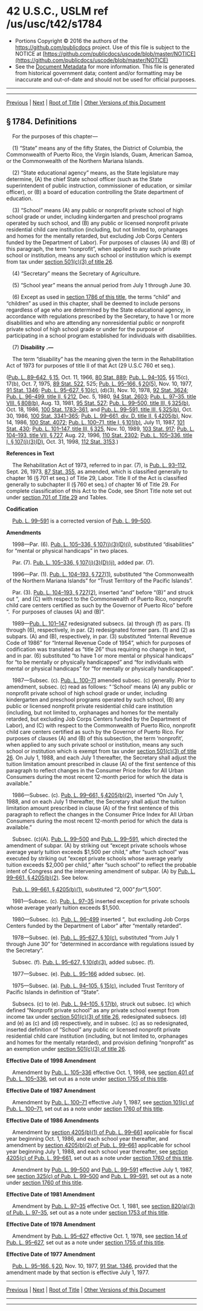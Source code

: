 ---
---

# 42 U.S.C., USLM ref /us/usc/t42/s1784

* Portions Copyright © 2016 the authors of the https://github.com/publicdocs project.
  Use of this file is subject to the NOTICE at [https://github.com/publicdocs/uscode/blob/master/NOTICE](https://github.com/publicdocs/uscode/blob/master/NOTICE)
* See the [Document Metadata](././../../../..//README.md) for more information.
  This file is generated from historical government data; content and/or formatting may be inaccurate and out-of-date and should not be used for official purposes.

----------
----------

[Previous](./../../../..//us/usc/t42/ch13A/m__us_usc_t42_s1783.md) | [Next](./../../../..//us/usc/t42/ch13A/m__us_usc_t42_s1785.md) | [Root of Title](./../../../../) | [Other Versions of this Document](https://publicdocs.github.io/go/links?ns=uslm&ref=%2Fus%2Fusc%2Ft42%2Fs1784)

## § 1784. Definitions

    For the purposes of this chapter—

    (1) “State” means any of the fifty States, the District of Columbia, the Commonwealth of Puerto Rico, the Virgin Islands, Guam, American Samoa, or the Commonwealth of the Northern Mariana Islands.

    (2) “State educational agency” means, as the State legislature may determine, (A) the chief State school officer (such as the State superintendent of public instruction, commissioner of education, or similar officer), or (B) a board of education controlling the State department of education.

    (3) “School” means (A) any public or nonprofit private school of high school grade or under, including kindergarten and preschool programs operated by such school, and (B) any public or licensed nonprofit private residential child care institution (including, but not limited to, orphanages and homes for the mentally retarded, but excluding Job Corps Centers funded by the Department of Labor). For purposes of clauses (A) and (B) of this paragraph, the term “nonprofit”, when applied to any such private school or institution, means any such school or institution which is exempt from tax under [section 501(c)(3) of title 26][/us/usc/t26/s501/c/3].

    (4) “Secretary” means the Secretary of Agriculture.

    (5) “School year” means the annual period from July 1 through June 30.

    (6) Except as used in [section 1786 of this title][/us/usc/t42/s1786], the terms “child” and “children” as used in this chapter, shall be deemed to include persons regardless of age who are determined by the State educational agency, in accordance with regulations prescribed by the Secretary, to have 1 or more disabilities and who are attending any nonresidential public or nonprofit private school of high school grade or under for the purpose of participating in a school program established for individuals with disabilities.

    (7)  __Disability__  __.—__ 

    The term “disability” has the meaning given the term in the Rehabilitation Act of 1973 for purposes of title II of that Act (29 U.S.C 760 et seq.).

([Pub. L. 89–642, § 15][/us/pl/89/642/s15], Oct. 11, 1966, [80 Stat. 889][/us/stat/80/889]; [Pub. L. 94–105][/us/pl/94/105], §§ 15(c), 17(b), Oct. 7, 1975, [89 Stat. 522][/us/stat/89/522], 525; [Pub. L. 95–166, § 20(5)][/us/pl/95/166/s20/5], Nov. 10, 1977, [91 Stat. 1346][/us/stat/91/1346]; [Pub. L. 95–627, § 10(c)][/us/pl/95/627/s10/c], (d)(3), Nov. 10, 1978, [92 Stat. 3624][/us/stat/92/3624]; [Pub. L. 96–499, title II, § 212][/us/pl/96/499/s212], Dec. 5, 1980, [94 Stat. 2603][/us/stat/94/2603]; [Pub. L. 97–35, title VIII, § 808(b)][/us/pl/97/35/s808/b], Aug. 13, 1981, [95 Stat. 527][/us/stat/95/527]; [Pub. L. 99–500, title III, § 325(b)][/us/pl/99/500/s325/b], Oct. 18, 1986, [100 Stat. 1783–361][/us/stat/100/1783-361], and [Pub. L. 99–591, title III, § 325(b)][/us/pl/99/591/s325/b], Oct. 30, 1986, [100 Stat. 3341–365][/us/stat/100/3341-365]; [Pub. L. 99–661, div. D, title II, § 4205(b)][/us/pl/99/661/s4205/b], Nov. 14, 1986, [100 Stat. 4072][/us/stat/100/4072]; [Pub. L. 100–71, title I, § 101(b)][/us/pl/100/71/s101/b], July 11, 1987, [101 Stat. 430][/us/stat/101/430]; [Pub. L. 101–147, title III, § 325][/us/pl/101/147/s325], Nov. 10, 1989, [103 Stat. 917][/us/stat/103/917]; [Pub. L. 104–193, title VII, § 727][/us/pl/104/193/s727], Aug. 22, 1996, [110 Stat. 2302][/us/stat/110/2302]; [Pub. L. 105–336, title I, § 107(j)(3)(D)][/us/pl/105/336/s107/j/3/D], Oct. 31, 1998, [112 Stat. 3153][/us/stat/112/3153].)

 __References in Text__ 

    The Rehabilitation Act of 1973, referred to in par. (7), is [Pub. L. 93–112][/us/pl/93/112], Sept. 26, 1973, [87 Stat. 355][/us/stat/87/355], as amended, which is classified generally to chapter 16 (§ 701 et seq.) of Title 29, Labor. Title II of the Act is classified generally to subchapter II (§ 760 et seq.) of chapter 16 of Title 29. For complete classification of this Act to the Code, see Short Title note set out under [section 701 of Title 29][/us/usc/t29/s701] and Tables.

 __Codification__ 

    [Pub. L. 99–591][/us/pl/99/591] is a corrected version of [Pub. L. 99–500][/us/pl/99/500].

 __Amendments__ 

    1998—Par. (6). [Pub. L. 105–336, § 107(j)(3)(D)(i)][/us/pl/105/336/s107/j/3/D/i], substituted “disabilities” for “mental or physical handicaps” in two places.

    Par. (7). [Pub. L. 105–336, § 107(j)(3)(D)(ii)][/us/pl/105/336/s107/j/3/D/ii], added par. (7).

    1996—Par. (1). [Pub. L. 104–193, § 727(1)][/us/pl/104/193/s727/1], substituted “the Commonwealth of the Northern Mariana Islands” for “Trust Territory of the Pacific Islands”.

    Par. (3). [Pub. L. 104–193, § 727(2)][/us/pl/104/193/s727/2], inserted “and” before “(B)” and struck out “, and (C) with respect to the Commonwealth of Puerto Rico, nonprofit child care centers certified as such by the Governor of Puerto Rico” before “. For purposes of clauses (A) and (B)”.

    1989—[Pub. L. 101–147][/us/pl/101/147] redesignated subsecs. (a) through (f) as pars. (1) through (6), respectively, in par. (2) redesignated former pars. (1) and (2) as subpars. (A) and (B), respectively, in par. (3) substituted “Internal Revenue Code of 1986” for “Internal Revenue Code of 1954”, which for purposes of codification was translated as “title 26” thus requiring no change in text, and in par. (6) substituted “to have 1 or more mental or physical handicaps” for “to be mentally or physically handicapped” and “for individuals with mental or physical handicaps” for “for mentally or physically handicapped”.

    1987—Subsec. (c). [Pub. L. 100–71][/us/pl/100/71] amended subsec. (c) generally. Prior to amendment, subsec. (c) read as follows: “ ‘School’ means (A) any public or nonprofit private school of high school grade or under, including kindergarten and preschool programs operated by such school, (B) any public or licensed nonprofit private residential child care institution (including, but not limited to, orphanages and homes for the mentally retarded, but excluding Job Corps Centers funded by the Department of Labor), and (C) with respect to the Commonwealth of Puerto Rico, nonprofit child care centers certified as such by the Governor of Puerto Rico. For purposes of clauses (A) and (B) of this subsection, the term ‘nonprofit’, when applied to any such private school or institution, means any such school or institution which is exempt from tax under [section 501(c)(3) of title 26][/us/usc/t26/s501/c/3]. On July 1, 1988, and each July 1 thereafter, the Secretary shall adjust the tuition limitation amount prescribed in clause (A) of the first sentence of this paragraph to reflect changes in the Consumer Price Index for All Urban Consumers during the most recent 12-month period for which the data is available.”

    1986—Subsec. (c). [Pub. L. 99–661, § 4205(b)(2)][/us/pl/99/661/s4205/b/2], inserted “On July 1, 1988, and on each July 1 thereafter, the Secretary shall adjust the tuition limitation amount prescribed in clause (A) of the first sentence of this paragraph to reflect the changes in the Consumer Price Index for All Urban Consumers during the most recent 12-month period for which the data is available.”

    Subsec. (c)(A). [Pub. L. 99–500][/us/pl/99/500] and [Pub. L. 99–591][/us/pl/99/591], which directed the amendment of subpar. (A) by striking out “except private schools whose average yearly tuition exceeds $1,500 per child,” after “such school” was executed by striking out “except private schools whose average yearly tuition exceeds $2,000 per child,” after “such school” to reflect the probable intent of Congress and the intervening amendment of subpar. (A) by [Pub. L. 99–661, § 4205(b)(2)][/us/pl/99/661/s4205/b/2]. See below.

    [Pub. L. 99–661, § 4205(b)(1)][/us/pl/99/661/s4205/b/1], substituted “$2,000” for “$1,500”.

    1981—Subsec. (c). [Pub. L. 97–35][/us/pl/97/35] inserted exception for private schools whose average yearly tuition exceeds $1,500.

    1980—Subsec. (c). [Pub. L. 96–499][/us/pl/96/499] inserted “, but excluding Job Corps Centers funded by the Department of Labor” after “mentally retarded”.

    1978—Subsec. (e). [Pub. L. 95–627, § 10(c)][/us/pl/95/627/s10/c], substituted “from July 1 through June 30” for “determined in accordance with regulations issued by the Secretary”.

    Subsec. (f). [Pub. L. 95–627, § 10(d)(3)][/us/pl/95/627/s10/d/3], added subsec. (f).

    1977—Subsec. (e). [Pub. L. 95–166][/us/pl/95/166] added subsec. (e).

    1975—Subsec. (a). [Pub. L. 94–105, § 15(c)][/us/pl/94/105/s15/c], included Trust Territory of Pacific Islands in definition of “State”.

    Subsecs. (c) to (e). [Pub. L. 94–105, § 17(b)][/us/pl/94/105/s17/b], struck out subsec. (c) which defined “Nonprofit private school” as any private school exempt from income tax under [section 501(c)(3) of title 26][/us/usc/t26/s501/c/3], redesignated subsecs. (d) and (e) as (c) and (d) respectively, and in subsec. (c) as so redesignated, inserted definition of “School” any public or licensed nonprofit private residential child care institution (including, but not limited to, orphanages and homes for the mentally retarded), and provision defining “nonprofit” as an exemption under [section 501(c)(3) of title 26][/us/usc/t26/s501/c/3].

 __Effective Date of 1998 Amendment__ 

    Amendment by [Pub. L. 105–336][/us/pl/105/336] effective Oct. 1, 1998, see [section 401 of Pub. L. 105–336][/us/pl/105/336/s401], set out as a note under [section 1755 of this title][/us/usc/t42/s1755].

 __Effective Date of 1987 Amendment__ 

    Amendment by [Pub. L. 100–71][/us/pl/100/71] effective July 1, 1987, see [section 101(c) of Pub. L. 100–71][/us/pl/100/71/s101/c], set out as a note under [section 1760 of this title][/us/usc/t42/s1760].

 __Effective Date of 1986 Amendments__ 

    Amendment by [section 4205(b)(1) of Pub. L. 99–661][/us/pl/99/661/s4205/b/1] applicable for fiscal year beginning Oct. 1, 1986, and each school year thereafter, and amendment by [section 4205(b)(2) of Pub. L. 99–661][/us/pl/99/661/s4205/b/2] applicable for school year beginning July 1, 1988, and each school year thereafter, see [section 4205(c) of Pub. L. 99–661][/us/pl/99/661/s4205/c], set out as a note under [section 1760 of this title][/us/usc/t42/s1760].

    Amendment by [Pub. L. 99–500][/us/pl/99/500] and [Pub. L. 99–591][/us/pl/99/591] effective July 1, 1987, see [section 325(c) of Pub. L. 99–500][/us/pl/99/500/s325/c] and [Pub. L. 99–591][/us/pl/99/591], set out as a note under [section 1760 of this title][/us/usc/t42/s1760].

 __Effective Date of 1981 Amendment__ 

    Amendment by [Pub. L. 97–35][/us/pl/97/35] effective Oct. 1, 1981, see [section 820(a)(3) of Pub. L. 97–35][/us/pl/97/35/s820/a/3], set out as a note under [section 1753 of this title][/us/usc/t42/s1753].

 __Effective Date of 1978 Amendment__ 

    Amendment by [Pub. L. 95–627][/us/pl/95/627] effective Oct. 1, 1978, see [section 14 of Pub. L. 95–627][/us/pl/95/627/s14], set out as a note under [section 1755 of this title][/us/usc/t42/s1755].

 __Effective Date of 1977 Amendment__ 

    [Pub. L. 95–166, § 20][/us/pl/95/166/s20], Nov. 10, 1977, [91 Stat. 1346][/us/stat/91/1346], provided that the amendment made by that section is effective July 1, 1977.

----------

[Previous](./../../../..//us/usc/t42/ch13A/m__us_usc_t42_s1783.md) | [Next](./../../../..//us/usc/t42/ch13A/m__us_usc_t42_s1785.md) | [Root of Title](./../../../../) | [Other Versions of this Document](https://publicdocs.github.io/go/links?ns=uslm&ref=%2Fus%2Fusc%2Ft42%2Fs1784)

----------
----------

[/us/usc/t26/s501/c/3]: https://publicdocs.github.io/go/links?ns=uslm&ref=%2Fus%2Fusc%2Ft26%2Fs501%2Fc%2F3
[/us/usc/t42/s1786]: https://publicdocs.github.io/go/links?ns=uslm&ref=%2Fus%2Fusc%2Ft42%2Fs1786
[/us/pl/89/642/s15]: https://publicdocs.github.io/go/links?ns=uslm&ref=%2Fus%2Fpl%2F89%2F642%2Fs15
[/us/stat/80/889]: https://publicdocs.github.io/go/links?ns=uslm&ref=%2Fus%2Fstat%2F80%2F889
[/us/pl/94/105]: https://publicdocs.github.io/go/links?ns=uslm&ref=%2Fus%2Fpl%2F94%2F105
[/us/stat/89/522]: https://publicdocs.github.io/go/links?ns=uslm&ref=%2Fus%2Fstat%2F89%2F522
[/us/pl/95/166/s20/5]: https://publicdocs.github.io/go/links?ns=uslm&ref=%2Fus%2Fpl%2F95%2F166%2Fs20%2F5
[/us/stat/91/1346]: https://publicdocs.github.io/go/links?ns=uslm&ref=%2Fus%2Fstat%2F91%2F1346
[/us/pl/95/627/s10/c]: https://publicdocs.github.io/go/links?ns=uslm&ref=%2Fus%2Fpl%2F95%2F627%2Fs10%2Fc
[/us/stat/92/3624]: https://publicdocs.github.io/go/links?ns=uslm&ref=%2Fus%2Fstat%2F92%2F3624
[/us/pl/96/499/s212]: https://publicdocs.github.io/go/links?ns=uslm&ref=%2Fus%2Fpl%2F96%2F499%2Fs212
[/us/stat/94/2603]: https://publicdocs.github.io/go/links?ns=uslm&ref=%2Fus%2Fstat%2F94%2F2603
[/us/pl/97/35/s808/b]: https://publicdocs.github.io/go/links?ns=uslm&ref=%2Fus%2Fpl%2F97%2F35%2Fs808%2Fb
[/us/stat/95/527]: https://publicdocs.github.io/go/links?ns=uslm&ref=%2Fus%2Fstat%2F95%2F527
[/us/pl/99/500/s325/b]: https://publicdocs.github.io/go/links?ns=uslm&ref=%2Fus%2Fpl%2F99%2F500%2Fs325%2Fb
[/us/stat/100/1783-361]: https://publicdocs.github.io/go/links?ns=uslm&ref=%2Fus%2Fstat%2F100%2F1783-361
[/us/pl/99/591/s325/b]: https://publicdocs.github.io/go/links?ns=uslm&ref=%2Fus%2Fpl%2F99%2F591%2Fs325%2Fb
[/us/stat/100/3341-365]: https://publicdocs.github.io/go/links?ns=uslm&ref=%2Fus%2Fstat%2F100%2F3341-365
[/us/pl/99/661/s4205/b]: https://publicdocs.github.io/go/links?ns=uslm&ref=%2Fus%2Fpl%2F99%2F661%2Fs4205%2Fb
[/us/stat/100/4072]: https://publicdocs.github.io/go/links?ns=uslm&ref=%2Fus%2Fstat%2F100%2F4072
[/us/pl/100/71/s101/b]: https://publicdocs.github.io/go/links?ns=uslm&ref=%2Fus%2Fpl%2F100%2F71%2Fs101%2Fb
[/us/stat/101/430]: https://publicdocs.github.io/go/links?ns=uslm&ref=%2Fus%2Fstat%2F101%2F430
[/us/pl/101/147/s325]: https://publicdocs.github.io/go/links?ns=uslm&ref=%2Fus%2Fpl%2F101%2F147%2Fs325
[/us/stat/103/917]: https://publicdocs.github.io/go/links?ns=uslm&ref=%2Fus%2Fstat%2F103%2F917
[/us/pl/104/193/s727]: https://publicdocs.github.io/go/links?ns=uslm&ref=%2Fus%2Fpl%2F104%2F193%2Fs727
[/us/stat/110/2302]: https://publicdocs.github.io/go/links?ns=uslm&ref=%2Fus%2Fstat%2F110%2F2302
[/us/pl/105/336/s107/j/3/D]: https://publicdocs.github.io/go/links?ns=uslm&ref=%2Fus%2Fpl%2F105%2F336%2Fs107%2Fj%2F3%2FD
[/us/stat/112/3153]: https://publicdocs.github.io/go/links?ns=uslm&ref=%2Fus%2Fstat%2F112%2F3153
[/us/pl/93/112]: https://publicdocs.github.io/go/links?ns=uslm&ref=%2Fus%2Fpl%2F93%2F112
[/us/stat/87/355]: https://publicdocs.github.io/go/links?ns=uslm&ref=%2Fus%2Fstat%2F87%2F355
[/us/usc/t29/s701]: https://publicdocs.github.io/go/links?ns=uslm&ref=%2Fus%2Fusc%2Ft29%2Fs701
[/us/pl/99/591]: https://publicdocs.github.io/go/links?ns=uslm&ref=%2Fus%2Fpl%2F99%2F591
[/us/pl/99/500]: https://publicdocs.github.io/go/links?ns=uslm&ref=%2Fus%2Fpl%2F99%2F500
[/us/pl/105/336/s107/j/3/D/i]: https://publicdocs.github.io/go/links?ns=uslm&ref=%2Fus%2Fpl%2F105%2F336%2Fs107%2Fj%2F3%2FD%2Fi
[/us/pl/105/336/s107/j/3/D/ii]: https://publicdocs.github.io/go/links?ns=uslm&ref=%2Fus%2Fpl%2F105%2F336%2Fs107%2Fj%2F3%2FD%2Fii
[/us/pl/104/193/s727/1]: https://publicdocs.github.io/go/links?ns=uslm&ref=%2Fus%2Fpl%2F104%2F193%2Fs727%2F1
[/us/pl/104/193/s727/2]: https://publicdocs.github.io/go/links?ns=uslm&ref=%2Fus%2Fpl%2F104%2F193%2Fs727%2F2
[/us/pl/101/147]: https://publicdocs.github.io/go/links?ns=uslm&ref=%2Fus%2Fpl%2F101%2F147
[/us/pl/100/71]: https://publicdocs.github.io/go/links?ns=uslm&ref=%2Fus%2Fpl%2F100%2F71
[/us/usc/t26/s501/c/3]: https://publicdocs.github.io/go/links?ns=uslm&ref=%2Fus%2Fusc%2Ft26%2Fs501%2Fc%2F3
[/us/pl/99/661/s4205/b/2]: https://publicdocs.github.io/go/links?ns=uslm&ref=%2Fus%2Fpl%2F99%2F661%2Fs4205%2Fb%2F2
[/us/pl/99/500]: https://publicdocs.github.io/go/links?ns=uslm&ref=%2Fus%2Fpl%2F99%2F500
[/us/pl/99/591]: https://publicdocs.github.io/go/links?ns=uslm&ref=%2Fus%2Fpl%2F99%2F591
[/us/pl/99/661/s4205/b/2]: https://publicdocs.github.io/go/links?ns=uslm&ref=%2Fus%2Fpl%2F99%2F661%2Fs4205%2Fb%2F2
[/us/pl/99/661/s4205/b/1]: https://publicdocs.github.io/go/links?ns=uslm&ref=%2Fus%2Fpl%2F99%2F661%2Fs4205%2Fb%2F1
[/us/pl/97/35]: https://publicdocs.github.io/go/links?ns=uslm&ref=%2Fus%2Fpl%2F97%2F35
[/us/pl/96/499]: https://publicdocs.github.io/go/links?ns=uslm&ref=%2Fus%2Fpl%2F96%2F499
[/us/pl/95/627/s10/c]: https://publicdocs.github.io/go/links?ns=uslm&ref=%2Fus%2Fpl%2F95%2F627%2Fs10%2Fc
[/us/pl/95/627/s10/d/3]: https://publicdocs.github.io/go/links?ns=uslm&ref=%2Fus%2Fpl%2F95%2F627%2Fs10%2Fd%2F3
[/us/pl/95/166]: https://publicdocs.github.io/go/links?ns=uslm&ref=%2Fus%2Fpl%2F95%2F166
[/us/pl/94/105/s15/c]: https://publicdocs.github.io/go/links?ns=uslm&ref=%2Fus%2Fpl%2F94%2F105%2Fs15%2Fc
[/us/pl/94/105/s17/b]: https://publicdocs.github.io/go/links?ns=uslm&ref=%2Fus%2Fpl%2F94%2F105%2Fs17%2Fb
[/us/usc/t26/s501/c/3]: https://publicdocs.github.io/go/links?ns=uslm&ref=%2Fus%2Fusc%2Ft26%2Fs501%2Fc%2F3
[/us/usc/t26/s501/c/3]: https://publicdocs.github.io/go/links?ns=uslm&ref=%2Fus%2Fusc%2Ft26%2Fs501%2Fc%2F3
[/us/pl/105/336]: https://publicdocs.github.io/go/links?ns=uslm&ref=%2Fus%2Fpl%2F105%2F336
[/us/pl/105/336/s401]: https://publicdocs.github.io/go/links?ns=uslm&ref=%2Fus%2Fpl%2F105%2F336%2Fs401
[/us/usc/t42/s1755]: https://publicdocs.github.io/go/links?ns=uslm&ref=%2Fus%2Fusc%2Ft42%2Fs1755
[/us/pl/100/71]: https://publicdocs.github.io/go/links?ns=uslm&ref=%2Fus%2Fpl%2F100%2F71
[/us/pl/100/71/s101/c]: https://publicdocs.github.io/go/links?ns=uslm&ref=%2Fus%2Fpl%2F100%2F71%2Fs101%2Fc
[/us/usc/t42/s1760]: https://publicdocs.github.io/go/links?ns=uslm&ref=%2Fus%2Fusc%2Ft42%2Fs1760
[/us/pl/99/661/s4205/b/1]: https://publicdocs.github.io/go/links?ns=uslm&ref=%2Fus%2Fpl%2F99%2F661%2Fs4205%2Fb%2F1
[/us/pl/99/661/s4205/b/2]: https://publicdocs.github.io/go/links?ns=uslm&ref=%2Fus%2Fpl%2F99%2F661%2Fs4205%2Fb%2F2
[/us/pl/99/661/s4205/c]: https://publicdocs.github.io/go/links?ns=uslm&ref=%2Fus%2Fpl%2F99%2F661%2Fs4205%2Fc
[/us/usc/t42/s1760]: https://publicdocs.github.io/go/links?ns=uslm&ref=%2Fus%2Fusc%2Ft42%2Fs1760
[/us/pl/99/500]: https://publicdocs.github.io/go/links?ns=uslm&ref=%2Fus%2Fpl%2F99%2F500
[/us/pl/99/591]: https://publicdocs.github.io/go/links?ns=uslm&ref=%2Fus%2Fpl%2F99%2F591
[/us/pl/99/500/s325/c]: https://publicdocs.github.io/go/links?ns=uslm&ref=%2Fus%2Fpl%2F99%2F500%2Fs325%2Fc
[/us/pl/99/591]: https://publicdocs.github.io/go/links?ns=uslm&ref=%2Fus%2Fpl%2F99%2F591
[/us/usc/t42/s1760]: https://publicdocs.github.io/go/links?ns=uslm&ref=%2Fus%2Fusc%2Ft42%2Fs1760
[/us/pl/97/35]: https://publicdocs.github.io/go/links?ns=uslm&ref=%2Fus%2Fpl%2F97%2F35
[/us/pl/97/35/s820/a/3]: https://publicdocs.github.io/go/links?ns=uslm&ref=%2Fus%2Fpl%2F97%2F35%2Fs820%2Fa%2F3
[/us/usc/t42/s1753]: https://publicdocs.github.io/go/links?ns=uslm&ref=%2Fus%2Fusc%2Ft42%2Fs1753
[/us/pl/95/627]: https://publicdocs.github.io/go/links?ns=uslm&ref=%2Fus%2Fpl%2F95%2F627
[/us/pl/95/627/s14]: https://publicdocs.github.io/go/links?ns=uslm&ref=%2Fus%2Fpl%2F95%2F627%2Fs14
[/us/usc/t42/s1755]: https://publicdocs.github.io/go/links?ns=uslm&ref=%2Fus%2Fusc%2Ft42%2Fs1755
[/us/pl/95/166/s20]: https://publicdocs.github.io/go/links?ns=uslm&ref=%2Fus%2Fpl%2F95%2F166%2Fs20
[/us/stat/91/1346]: https://publicdocs.github.io/go/links?ns=uslm&ref=%2Fus%2Fstat%2F91%2F1346


